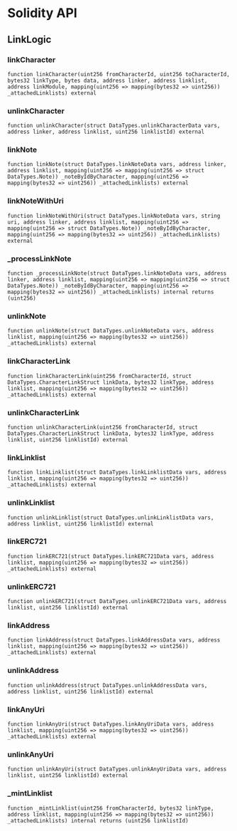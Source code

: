 # Solidity API

## LinkLogic

### linkCharacter

```solidity
function linkCharacter(uint256 fromCharacterId, uint256 toCharacterId, bytes32 linkType, bytes data, address linker, address linklist, address linkModule, mapping(uint256 => mapping(bytes32 => uint256)) _attachedLinklists) external
```

### unlinkCharacter

```solidity
function unlinkCharacter(struct DataTypes.unlinkCharacterData vars, address linker, address linklist, uint256 linklistId) external
```

### linkNote

```solidity
function linkNote(struct DataTypes.linkNoteData vars, address linker, address linklist, mapping(uint256 => mapping(uint256 => struct DataTypes.Note)) _noteByIdByCharacter, mapping(uint256 => mapping(bytes32 => uint256)) _attachedLinklists) external
```

### linkNoteWithUri

```solidity
function linkNoteWithUri(struct DataTypes.linkNoteData vars, string uri, address linker, address linklist, mapping(uint256 => mapping(uint256 => struct DataTypes.Note)) _noteByIdByCharacter, mapping(uint256 => mapping(bytes32 => uint256)) _attachedLinklists) external
```

### _processLinkNote

```solidity
function _processLinkNote(struct DataTypes.linkNoteData vars, address linker, address linklist, mapping(uint256 => mapping(uint256 => struct DataTypes.Note)) _noteByIdByCharacter, mapping(uint256 => mapping(bytes32 => uint256)) _attachedLinklists) internal returns (uint256)
```

### unlinkNote

```solidity
function unlinkNote(struct DataTypes.unlinkNoteData vars, address linklist, mapping(uint256 => mapping(bytes32 => uint256)) _attachedLinklists) external
```

### linkCharacterLink

```solidity
function linkCharacterLink(uint256 fromCharacterId, struct DataTypes.CharacterLinkStruct linkData, bytes32 linkType, address linklist, mapping(uint256 => mapping(bytes32 => uint256)) _attachedLinklists) external
```

### unlinkCharacterLink

```solidity
function unlinkCharacterLink(uint256 fromCharacterId, struct DataTypes.CharacterLinkStruct linkData, bytes32 linkType, address linklist, uint256 linklistId) external
```

### linkLinklist

```solidity
function linkLinklist(struct DataTypes.linkLinklistData vars, address linklist, mapping(uint256 => mapping(bytes32 => uint256)) _attachedLinklists) external
```

### unlinkLinklist

```solidity
function unlinkLinklist(struct DataTypes.unlinkLinklistData vars, address linklist, uint256 linklistId) external
```

### linkERC721

```solidity
function linkERC721(struct DataTypes.linkERC721Data vars, address linklist, mapping(uint256 => mapping(bytes32 => uint256)) _attachedLinklists) external
```

### unlinkERC721

```solidity
function unlinkERC721(struct DataTypes.unlinkERC721Data vars, address linklist, uint256 linklistId) external
```

### linkAddress

```solidity
function linkAddress(struct DataTypes.linkAddressData vars, address linklist, mapping(uint256 => mapping(bytes32 => uint256)) _attachedLinklists) external
```

### unlinkAddress

```solidity
function unlinkAddress(struct DataTypes.unlinkAddressData vars, address linklist, uint256 linklistId) external
```

### linkAnyUri

```solidity
function linkAnyUri(struct DataTypes.linkAnyUriData vars, address linklist, mapping(uint256 => mapping(bytes32 => uint256)) _attachedLinklists) external
```

### unlinkAnyUri

```solidity
function unlinkAnyUri(struct DataTypes.unlinkAnyUriData vars, address linklist, uint256 linklistId) external
```

### _mintLinklist

```solidity
function _mintLinklist(uint256 fromCharacterId, bytes32 linkType, address linklist, mapping(uint256 => mapping(bytes32 => uint256)) _attachedLinklists) internal returns (uint256 linklistId)
```

